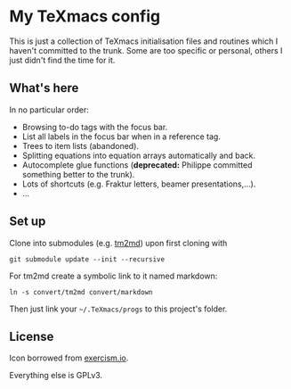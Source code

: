 # My TeXmacs config #

This is just a collection of TeXmacs initialisation files and routines which I haven't committed to the trunk. Some are too specific or personal, others I just didn't find the time for it.

## What's here ###

In no particular order:

* Browsing to-do tags with the focus bar.
* List all labels in the focus bar when in a reference tag.
* Trees to item lists (abandoned).
* Splitting equations into equation arrays automatically and back.
* Autocomplete glue functions (**deprecated:** Philippe committed something better to the trunk).
* Lots of shortcuts (e.g. Fraktur letters, beamer presentations,...).
* ...

## Set up ##

Clone into submodules (e.g. [tm2md](https://bitbucket.org/mdbenito/tm2md)) upon first cloning with

```
git submodule update --init --recursive
```

For tm2md create a symbolic link to it named markdown:
```
ln -s convert/tm2md convert/markdown
```

Then just link your `~/.TeXmacs/progs` to this project's folder.

## License ##

Icon borrowed from [exercism.io](http://exercism.io/languages/scheme/about).

Everything else is GPLv3.
